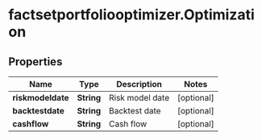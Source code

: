 # factsetportfoliooptimizer.Optimization

## Properties

Name | Type | Description | Notes
------------ | ------------- | ------------- | -------------
**riskmodeldate** | **String** | Risk model date | [optional] 
**backtestdate** | **String** | Backtest date | [optional] 
**cashflow** | **String** | Cash flow | [optional] 


